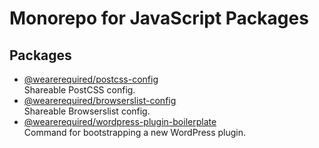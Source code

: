 # Monorepo for JavaScript Packages

## Packages

* [@wearerequired/postcss-config](packages/postcss-config)  
  Shareable PostCSS config.
* [@wearerequired/browserslist-config](packages/browserslist-config)  
  Shareable Browserslist config.
* [@wearerequired/wordpress-plugin-boilerplate](packages/wordpress-plugin-boilerplate)  
  Command for bootstrapping a new WordPress plugin.
